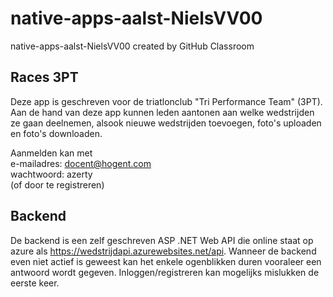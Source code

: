 # native-apps-aalst-NielsVV00
native-apps-aalst-NielsVV00 created by GitHub Classroom

## Races 3PT

Deze app is geschreven voor de triatlonclub "Tri Performance Team" (3PT). Aan de hand van deze app kunnen leden aantonen aan welke wedstrijden ze gaan deelnemen, alsook nieuwe wedstrijden toevoegen, foto's uploaden en foto's downloaden. 

Aanmelden kan met  
e-mailadres: docent@hogent.com  
wachtwoord: azerty  
(of door te registreren)

## Backend 

De backend is een zelf geschreven ASP .NET Web API die online staat op azure als https://wedstrijdapi.azurewebsites.net/api. Wanneer de backend even niet actief is geweest kan het enkele ogenblikken duren vooraleer een antwoord wordt gegeven. Inloggen/registreren kan mogelijks mislukken de eerste keer. 
